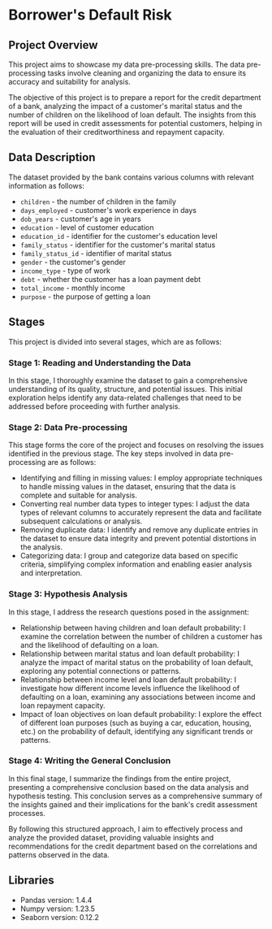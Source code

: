 # Borrower's Default Risk

## Project Overview

This project aims to showcase my data pre-processing skills. The data pre-processing tasks involve cleaning and organizing the data to ensure its accuracy and suitability for analysis.

The objective of this project is to prepare a report for the credit department of a bank, analyzing the impact of a customer's marital status and the number of children on the likelihood of loan default. The insights from this report will be used in credit assessments for potential customers, helping in the evaluation of their creditworthiness and repayment capacity.


## Data Description

The dataset provided by the bank contains various columns with relevant information as follows:

- `children` - the number of children in the family
- `days_employed` - customer's work experience in days
- `dob_years` - customer's age in years
- `education` - level of customer education
- `education_id` - identifier for the customer's education level
- `family_status` - identifier for the customer's marital status
- `family_status_id` - identifier of marital status
- `gender` - the customer's gender
- `income_type` - type of work
- `debt` - whether the customer has a loan payment debt
- `total_income` - monthly income
- `purpose` - the purpose of getting a loan

## Stages

This project is divided into several stages, which are as follows:

### Stage 1: Reading and Understanding the Data
In this stage, I thoroughly examine the dataset to gain a comprehensive understanding of its quality, structure, and potential issues. This initial exploration helps identify any data-related challenges that need to be addressed before proceeding with further analysis.

### Stage 2: Data Pre-processing
This stage forms the core of the project and focuses on resolving the issues identified in the previous stage. The key steps involved in data pre-processing are as follows:
- Identifying and filling in missing values: I employ appropriate techniques to handle missing values in the dataset, ensuring that the data is complete and suitable for analysis.
- Converting real number data types to integer types: I adjust the data types of relevant columns to accurately represent the data and facilitate subsequent calculations or analysis.
- Removing duplicate data: I identify and remove any duplicate entries in the dataset to ensure data integrity and prevent potential distortions in the analysis.
- Categorizing data: I group and categorize data based on specific criteria, simplifying complex information and enabling easier analysis and interpretation.

### Stage 3: Hypothesis Analysis
In this stage, I address the research questions posed in the assignment:

- Relationship between having children and loan default probability: I examine the correlation between the number of children a customer has and the likelihood of defaulting on a loan.
- Relationship between marital status and loan default probability: I analyze the impact of marital status on the probability of loan default, exploring any potential connections or patterns.
- Relationship between income level and loan default probability: I investigate how different income levels influence the likelihood of defaulting on a loan, examining any associations between income and loan repayment capacity.
- Impact of loan objectives on loan default probability: I explore the effect of different loan purposes (such as buying a car, education, housing, etc.) on the probability of default, identifying any significant trends or patterns.

### Stage 4: Writing the General Conclusion
In this final stage, I summarize the findings from the entire project, presenting a comprehensive conclusion based on the data analysis and hypothesis testing. This conclusion serves as a comprehensive summary of the insights gained and their implications for the bank's credit assessment processes.

By following this structured approach, I aim to effectively process and analyze the provided dataset, providing valuable insights and recommendations for the credit department based on the correlations and patterns observed in the data.

## Libraries
- Pandas version: 1.4.4
- Numpy version: 1.23.5
- Seaborn version: 0.12.2

